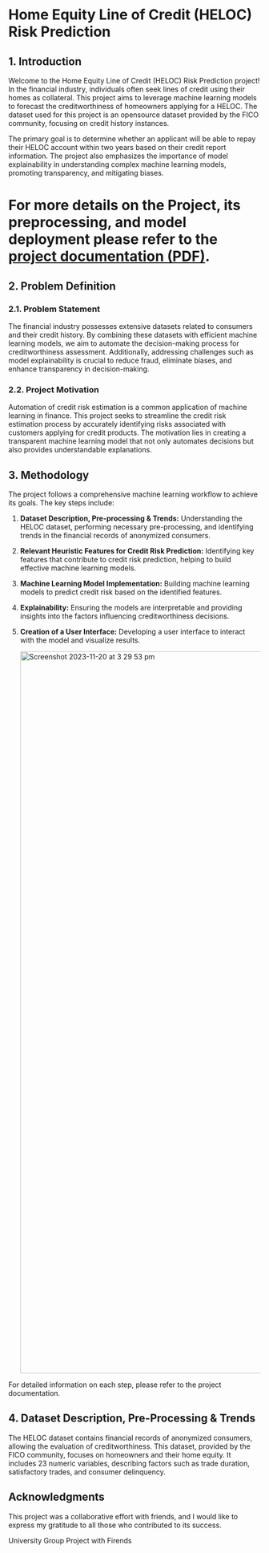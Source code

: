 # Home Equity Line of Credit (HELOC) Risk Prediction


## 1. Introduction

Welcome to the Home Equity Line of Credit (HELOC) Risk Prediction project! In the financial industry, individuals often seek lines of credit using their homes as collateral. This project aims to leverage machine learning models to forecast the creditworthiness of homeowners applying for a HELOC. The dataset used for this project is an opensource dataset provided by the FICO community, focusing on credit history instances.

The primary goal is to determine whether an applicant will be able to repay their HELOC account within two years based on their credit report information. The project also emphasizes the importance of model explainability in understanding complex machine learning models, promoting transparency, and mitigating biases.

# For more details on the Project, its preprocessing, and model deployment please refer to the [project documentation (PDF)](https://drive.google.com/file/d/18o9ALYSbg7pVA3RJZlFG-l99WxulQJdR/view?usp=sharing).

## 2. Problem Definition

### 2.1. Problem Statement

The financial industry possesses extensive datasets related to consumers and their credit history. By combining these datasets with efficient machine learning models, we aim to automate the decision-making process for creditworthiness assessment. Additionally, addressing challenges such as model explainability is crucial to reduce fraud, eliminate biases, and enhance transparency in decision-making.

### 2.2. Project Motivation

Automation of credit risk estimation is a common application of machine learning in finance. This project seeks to streamline the credit risk estimation process by accurately identifying risks associated with customers applying for credit products. The motivation lies in creating a transparent machine learning model that not only automates decisions but also provides understandable explanations.

## 3. Methodology

The project follows a comprehensive machine learning workflow to achieve its goals. The key steps include:

1. **Dataset Description, Pre-processing & Trends:** Understanding the HELOC dataset, performing necessary pre-processing, and identifying trends in the financial records of anonymized consumers.

2. **Relevant Heuristic Features for Credit Risk Prediction:** Identifying key features that contribute to credit risk prediction, helping to build effective machine learning models.

3. **Machine Learning Model Implementation:** Building machine learning models to predict credit risk based on the identified features.

4. **Explainability:** Ensuring the models are interpretable and providing insights into the factors influencing creditworthiness decisions.

5. **Creation of a User Interface:** Developing a user interface to interact with the model and visualize results.

   <img width="1440" alt="Screenshot 2023-11-20 at 3 29 53 pm" src="https://github.com/ChanderMohan27/Credit-Risk-Management-Data-Science-Project/assets/128381758/346ea21f-2ce4-4eee-a4c0-fecebf87193f">


For detailed information on each step, please refer to the project documentation.

## 4. Dataset Description, Pre-Processing & Trends

The HELOC dataset contains financial records of anonymized consumers, allowing the evaluation of creditworthiness. This dataset, provided by the FICO community, focuses on homeowners and their home equity. It includes 23 numeric variables, describing factors such as trade duration, satisfactory trades, and consumer delinquency.

## Acknowledgments

This project was a collaborative effort with friends, and I would like to express my gratitude to all those who contributed to its success.

University Group Project with Firends 
